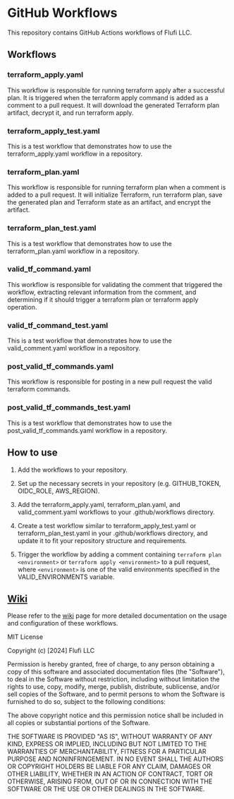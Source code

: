 # GitHub Workflows
This repository contains GitHub Actions workflows of Flufi LLC.

## Workflows
### terraform_apply.yaml
This workflow is responsible for running terraform apply after a successful plan. It is triggered when the terraform apply command is added as a comment to a pull request. It will download the generated Terraform plan artifact, decrypt it, and run terraform apply.

### terraform_apply_test.yaml
This is a test workflow that demonstrates how to use the terraform_apply.yaml workflow in a repository.

### terraform_plan.yaml
This workflow is responsible for running terraform plan when a comment is added to a pull request. It will initialize Terraform, run terraform plan, save the generated plan and Terraform state as an artifact, and encrypt the artifact.

### terraform_plan_test.yaml
This is a test workflow that demonstrates how to use the terraform_plan.yaml workflow in a repository.

### valid_tf_command.yaml
This workflow is responsible for validating the comment that triggered the workflow, extracting relevant information from the comment, and determining if it should trigger a terraform plan or terraform apply operation.

### valid_tf_command_test.yaml
This is a test workflow that demonstrates how to use the valid_comment.yaml workflow in a repository.

### post_valid_tf_commands.yaml
This workflow is responsible for posting in a new pull request the valid terraform commands.

### post_valid_tf_commands_test.yaml
This is a test workflow that demonstrates how to use the post_valid_tf_commands.yaml workflow in a repository.

## How to use
1. Add the workflows to your repository.

2. Set up the necessary secrets in your repository (e.g. GITHUB_TOKEN, OIDC_ROLE, AWS_REGION).

3. Add the terraform_apply.yaml, terraform_plan.yaml, and valid_comment.yaml workflows to your .github/workflows directory.

4. Create a test workflow similar to terraform_apply_test.yaml or terraform_plan_test.yaml in your .github/workflows
   directory, and update it to fit your repository structure and requirements.

5. Trigger the workflow by adding a comment containing `terraform plan <environment>` or `terraform apply <environment>`
   to a pull request, where `<environment>` is one of the valid environments specified in the VALID_ENVIRONMENTS variable.


## [Wiki](https://github.com/flufi-io/workflows/wiki)
Please refer to the [wiki](https://github.com/flufi-io/workflows/wiki) page for more detailed documentation on the usage and configuration of these workflows.


MIT License

Copyright (c) [2024] Flufi LLC

Permission is hereby granted, free of charge, to any person obtaining a copy
of this software and associated documentation files (the "Software"), to deal
in the Software without restriction, including without limitation the rights
to use, copy, modify, merge, publish, distribute, sublicense, and/or sell
copies of the Software, and to permit persons to whom the Software is
furnished to do so, subject to the following conditions:

The above copyright notice and this permission notice shall be included in
all copies or substantial portions of the Software.

THE SOFTWARE IS PROVIDED "AS IS", WITHOUT WARRANTY OF ANY KIND, EXPRESS OR
IMPLIED, INCLUDING BUT NOT LIMITED TO THE WARRANTIES OF MERCHANTABILITY,
FITNESS FOR A PARTICULAR PURPOSE AND NONINFRINGEMENT. IN NO EVENT SHALL THE
AUTHORS OR COPYRIGHT HOLDERS BE LIABLE FOR ANY CLAIM, DAMAGES OR OTHER
LIABILITY, WHETHER IN AN ACTION OF CONTRACT, TORT OR OTHERWISE, ARISING FROM,
OUT OF OR IN CONNECTION WITH THE SOFTWARE OR THE USE OR OTHER DEALINGS IN
THE SOFTWARE.
